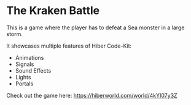 # The Kraken Battle

This is a game where the player has to defeat a Sea monster in a large storm.

It showcases multiple features of Hiber Code-Kit:

- Animations
- Signals
- Sound Effects
- Lights
- Portals

Check out the game here: https://hiberworld.com/world/4kYI07y3Z
